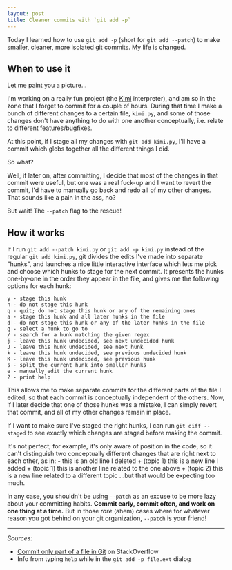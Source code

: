 ```yaml
---
layout: post
title: Cleaner commits with `git add -p`
---
```


Today I learned how to use `git add -p` (short for `git add --patch`) to make smaller, cleaner, more isolated git commits. My life is changed.

## When to use it

Let me paint you a picture...

I'm working on a really fun project (the [Kimi](https://github.com/vakila/kimi) interpreter), and am so in the zone that I forget to commit for a couple of hours.
During that time I make a bunch of different changes to a certain file, `kimi.py`, and some of those changes don't have anything to do with one another conceptually, i.e. relate to different features/bugfixes.

At this point, if I stage all my changes with `git add kimi.py`, I'll have a commit which globs together all the different things I did.

So what?

Well, if later on, after committing, I decide that most of the changes in that commit were useful, but one was a real fuck-up and I want to revert the commit, I'd have to manually go back and redo all of my other changes.
That sounds like a pain in the ass, no?

But wait! The `--patch` flag to the rescue!

## How it works

If I run `git add --patch kimi.py` or `git add -p kimi.py` instead of the regular `git add kimi.py`, git divides the edits I've made into separate "hunks", and launches a nice little interactive interface which lets me pick and choose which hunks to stage for the next commit. It presents the hunks one-by-one in the order they appear in the file, and gives me the following options for each hunk:

    y - stage this hunk
    n - do not stage this hunk
    q - quit; do not stage this hunk or any of the remaining ones
    a - stage this hunk and all later hunks in the file
    d - do not stage this hunk or any of the later hunks in the file
    g - select a hunk to go to
    / - search for a hunk matching the given regex
    j - leave this hunk undecided, see next undecided hunk
    J - leave this hunk undecided, see next hunk
    k - leave this hunk undecided, see previous undecided hunk
    K - leave this hunk undecided, see previous hunk
    s - split the current hunk into smaller hunks
    e - manually edit the current hunk
    ? - print help

This allows me to make separate commits for the different parts of the file I edited, so that each commit is conceptually independent of the others. Now, if I later decide that one of those hunks was a mistake, I can simply revert that commit, and all of my other changes remain in place.

If I want to make sure I've staged the right hunks, I can run `git diff --staged` to see exactly which changes are staged before making the commit.

It's not perfect; for example, it's only aware of position in the code, so it can't distinguish two conceptually different changes that are right next to each other, as in:
    - this is an old line I deleted
    + (topic 1) this is a new line I added
    + (topic 1) this is another line related to the one above
    + (topic 2) this is a new line related to a different topic
...but that would be expecting too much.

In any case, you shouldn't be using `--patch` as an excuse to be more lazy about your committing habits. **Commit early, commit often, and work on one thing at a time.** But in those *rare* (ahem) cases  where for whatever reason you got behind on your git organization, `--patch` is your friend!

---
*Sources:*

* [Commit only part of a file in Git](http://stackoverflow.com/questions/1085162/commit-only-part-of-a-file-in-git) on StackOverflow
* Info from typing `help` while in the `git add -p file.ext` dialog
